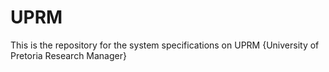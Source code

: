 # UPRM
This is the repository for the system specifications on UPRM {University of Pretoria Research Manager}
